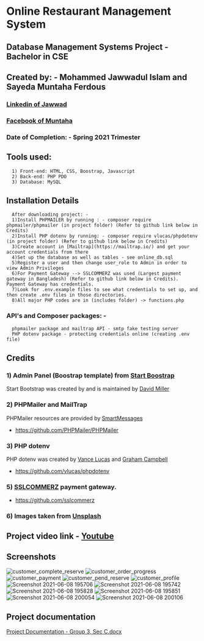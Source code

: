 
# Online Restaurant Management System 

## Database Management Systems Project - Bachelor in CSE 
## Created by: - Mohammed Jawwadul Islam and Sayeda Muntaha Ferdous  

### [Linkedin of Jawwad](https://www.linkedin.com/in/jawwadfida/)
### [Facebook of Muntaha](https://www.facebook.com/mmuntaha.mahjabin) 
### Date of Completion: - Spring 2021 Trimester

## Tools used:
      1) Front-end: HTML, CSS, Boostrap, Javascript
      2) Back-end: PHP PDO
      3) Database: MySQL


## Installation Details
      After downloading project: - 
      1)Install PHPMAILER by running : - composer require phpmailer/phpmailer (in project folder) (Refer to github link below in Credits)
      2)Install PHP dotenv by running: - composer require vlucas/phpdotenv (in project folder) (Refer to github link below in Credits)
      3)Create account in [Mailtrap](https://mailtrap.io/) and get your account credentials from there
      4)Set up the database as well as tables - see online_db.sql
      5)Register a user and then change user_role to Admin in order to view Admin Privileges
      6)For Payment Gateway --> SSLCOMMERZ was used (Largest payment gateway in Bangladesh) (Refer to github link below in Credits). Payment Gateway has credentials.    
      7)Look for .env.example files to see what credentials to set up, and then create .env files in those directories. 
      8)All major PHP codes are in (includes folder) -> functions.php
       

### API's and Composer packages: -
      phpmailer package and mailtrap API - smtp fake testing server
      PHP dotenv package - protecting credentials online (creating .env file)
      

## Credits

### 1) Admin Panel (Boostrap template) from [Start Boostrap](https://startbootstrap.com/)  

Start Bootstrap was created by and is maintained by [David Miller](https://twitter.com/davidmillerskt)

### 2) PHPMailer and MailTrap

PHPMailer resources are provided by [SmartMessages](https://info.smartmessages.net/)

 * https://github.com/PHPMailer/PHPMailer
 
### 3) PHP dotenv 

PHP dotenv was created by [Vance Lucas](https://github.com/vlucas) and [Graham Campbell](https://twitter.com/GrahamJCampbell)

 * https://github.com/vlucas/phpdotenv

### 5) [SSLCOMMERZ](https://www.sslcommerz.com/) payment gateway.

 * https://github.com/sslcommerz

### 6) Images taken from [Unsplash](https://unsplash.com/)


## Project video link - [Youtube](https://youtu.be/rPK7x3IkC0w)

## Screenshots 


![customer_complete_reserve](https://user-images.githubusercontent.com/64092765/136658354-b60b5478-082d-4c22-9010-6aa8008852f7.png)
![customer_order_progress](https://user-images.githubusercontent.com/64092765/136658370-62eb6463-e208-40f1-9d48-a284c78f817e.png)
![customer_payment](https://user-images.githubusercontent.com/64092765/136658375-4b8a98ba-2ae4-4441-bfb2-1077869f21c0.png)
![customer_pend_reserve](https://user-images.githubusercontent.com/64092765/136658376-0395c031-1184-48a2-bca1-167dc0e47fdb.png)
![customer_profile](https://user-images.githubusercontent.com/64092765/136658379-533d05cb-2302-45f4-ad2e-da905c8c1b79.png)
![Screenshot 2021-06-08 195706](https://user-images.githubusercontent.com/64092765/136658384-3c80baf6-93d1-42de-8ac6-1435768f5828.png)
![Screenshot 2021-06-08 195742](https://user-images.githubusercontent.com/64092765/136658390-487c0ed4-2d06-4cc2-81f5-2b9824a6081c.png)
![Screenshot 2021-06-08 195828](https://user-images.githubusercontent.com/64092765/136658391-25cd4344-f780-4a6f-bb4b-e747e9b93942.png)
![Screenshot 2021-06-08 195851](https://user-images.githubusercontent.com/64092765/136658392-a3f83109-6c05-4220-b88d-0a48f7ecf331.png)
![Screenshot 2021-06-08 200054](https://user-images.githubusercontent.com/64092765/136658395-8cb2aae7-e6c7-459e-984a-b1513873ac19.png)
![Screenshot 2021-06-08 200106](https://user-images.githubusercontent.com/64092765/136658397-b16f9d78-875b-4e70-9197-04d7fcd3a89b.png)

## Project documentation

[Project Documentation - Group 3, Sec C.docx](https://github.com/Jawwad-Fida/Online-Restaurant-Management-System/files/11925679/Project.Documentation.-.Group.3.Sec.C.docx)


